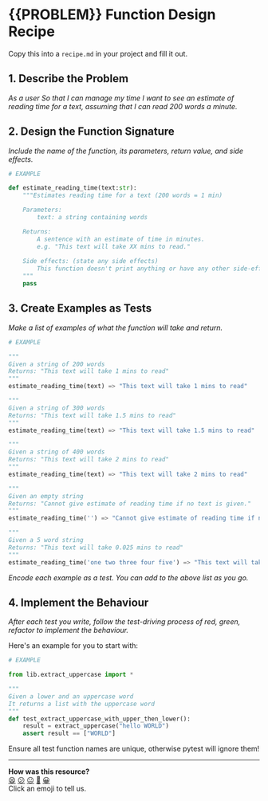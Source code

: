 # {{PROBLEM}} Function Design Recipe

Copy this into a `recipe.md` in your project and fill it out.

## 1. Describe the Problem

_As a user
So that I can manage my time
I want to see an estimate of reading time for a text, assuming that I can read 200 words a minute._

## 2. Design the Function Signature

_Include the name of the function, its parameters, return value, and side effects._

```python
# EXAMPLE

def estimate_reading_time(text:str):
    """Estimates reading time for a text (200 words = 1 min)

    Parameters: 
        text: a string containing words

    Returns: 
        A sentence with an estimate of time in minutes.
        e.g. "This text will take XX mins to read."
    
    Side effects: (state any side effects)
        This function doesn't print anything or have any other side-effects   
    """
    pass
```


## 3. Create Examples as Tests

_Make a list of examples of what the function will take and return._

```python
# EXAMPLE

"""
Given a string of 200 words
Returns: "This text will take 1 mins to read"
"""
estimate_reading_time(text) => "This text will take 1 mins to read"

"""
Given a string of 300 words
Returns: "This text will take 1.5 mins to read"
"""
estimate_reading_time(text) => "This text will take 1.5 mins to read"

"""
Given a string of 400 words
Returns: "This text will take 2 mins to read"
"""
estimate_reading_time(text) => "This text will take 2 mins to read"

"""
Given an empty string
Returns: "Cannot give estimate of reading time if no text is given."
"""
estimate_reading_time('') => "Cannot give estimate of reading time if no text is given."

"""
Given a 5 word string
Returns: "This text will take 0.025 mins to read"
"""
estimate_reading_time('one two three four five') => "This text will take 0.025 mins to read"

```

_Encode each example as a test. You can add to the above list as you go._

## 4. Implement the Behaviour

_After each test you write, follow the test-driving process of red, green, refactor to implement the behaviour._

Here's an example for you to start with:

```python
# EXAMPLE

from lib.extract_uppercase import *

"""
Given a lower and an uppercase word
It returns a list with the uppercase word
"""
def test_extract_uppercase_with_upper_then_lower():
    result = extract_uppercase("hello WORLD")
    assert result == ["WORLD"]

```

Ensure all test function names are unique, otherwise pytest will ignore them!


<!-- BEGIN GENERATED SECTION DO NOT EDIT -->

---

**How was this resource?**  
[😫](https://airtable.com/shrUJ3t7KLMqVRFKR?prefill_Repository=makersacademy%2Fgolden-square-in-python&prefill_File=resources%2Fsingle_function_recipe_template.md&prefill_Sentiment=😫) [😕](https://airtable.com/shrUJ3t7KLMqVRFKR?prefill_Repository=makersacademy%2Fgolden-square-in-python&prefill_File=resources%2Fsingle_function_recipe_template.md&prefill_Sentiment=😕) [😐](https://airtable.com/shrUJ3t7KLMqVRFKR?prefill_Repository=makersacademy%2Fgolden-square-in-python&prefill_File=resources%2Fsingle_function_recipe_template.md&prefill_Sentiment=😐) [🙂](https://airtable.com/shrUJ3t7KLMqVRFKR?prefill_Repository=makersacademy%2Fgolden-square-in-python&prefill_File=resources%2Fsingle_function_recipe_template.md&prefill_Sentiment=🙂) [😀](https://airtable.com/shrUJ3t7KLMqVRFKR?prefill_Repository=makersacademy%2Fgolden-square-in-python&prefill_File=resources%2Fsingle_function_recipe_template.md&prefill_Sentiment=😀)  
Click an emoji to tell us.

<!-- END GENERATED SECTION DO NOT EDIT -->